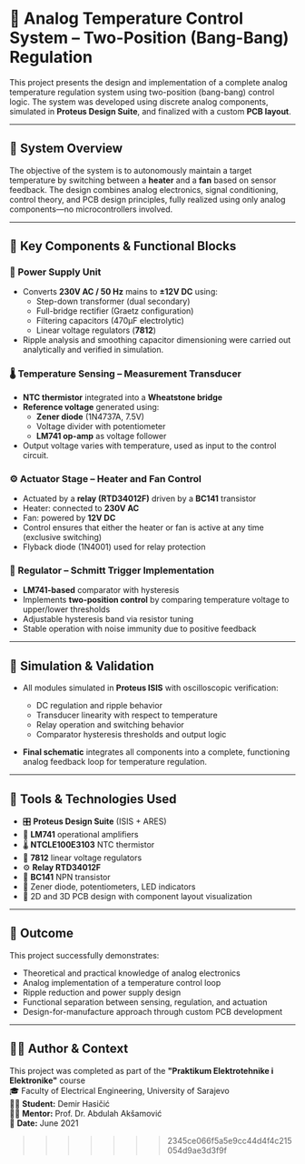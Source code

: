 # 🔧 Analog Temperature Control System – Two-Position (Bang-Bang) Regulation

This project presents the design and implementation of a complete analog temperature regulation system using two-position (bang-bang) control logic. The system was developed using discrete analog components, simulated in **Proteus Design Suite**, and finalized with a custom **PCB layout**.

---

## 📐 System Overview

The objective of the system is to autonomously maintain a target temperature by switching between a **heater** and a **fan** based on sensor feedback. The design combines analog electronics, signal conditioning, control theory, and PCB design principles, fully realized using only analog components—no microcontrollers involved.

---

## 🧩 Key Components & Functional Blocks

### 🔌 Power Supply Unit
- Converts **230V AC / 50 Hz** mains to **±12V DC** using:
  - Step-down transformer (dual secondary)
  - Full-bridge rectifier (Graetz configuration)
  - Filtering capacitors (470µF electrolytic)
  - Linear voltage regulators (**7812**)
- Ripple analysis and smoothing capacitor dimensioning were carried out analytically and verified in simulation.

### 🌡️ Temperature Sensing – Measurement Transducer
- **NTC thermistor** integrated into a **Wheatstone bridge**
- **Reference voltage** generated using:
  - **Zener diode** (1N4737A, 7.5V)
  - Voltage divider with potentiometer
  - **LM741 op-amp** as voltage follower
- Output voltage varies with temperature, used as input to the control circuit.

### ⚙️ Actuator Stage – Heater and Fan Control
- Actuated by a **relay (RTD34012F)** driven by a **BC141** transistor
- Heater: connected to **230V AC**
- Fan: powered by **12V DC**
- Control ensures that either the heater or fan is active at any time (exclusive switching)
- Flyback diode (1N4001) used for relay protection

### 🧠 Regulator – Schmitt Trigger Implementation
- **LM741-based** comparator with hysteresis
- Implements **two-position control** by comparing temperature voltage to upper/lower thresholds
- Adjustable hysteresis band via resistor tuning
- Stable operation with noise immunity due to positive feedback

---

## 🧪 Simulation & Validation

- All modules simulated in **Proteus ISIS** with oscilloscopic verification:
  - DC regulation and ripple behavior
  - Transducer linearity with respect to temperature
  - Relay operation and switching behavior
  - Comparator hysteresis thresholds and output logic

- **Final schematic** integrates all components into a complete, functioning analog feedback loop for temperature regulation.

---

## 🧾 Tools & Technologies Used

- 🎛️ **Proteus Design Suite** (ISIS + ARES)
- 🧠 **LM741** operational amplifiers
- 🌡️ **NTCLE100E3103** NTC thermistor
- 🔌 **7812** linear voltage regulators
- ⚙️ **Relay RTD34012F**
- 🧲 **BC141** NPN transistor
- 🔩 Zener diode, potentiometers, LED indicators
- 🧾 2D and 3D PCB design with component layout visualization

---

## 🎯 Outcome

This project successfully demonstrates:

- Theoretical and practical knowledge of analog electronics
- Analog implementation of a temperature control loop
- Ripple reduction and power supply design
- Functional separation between sensing, regulation, and actuation
- Design-for-manufacture approach through custom PCB development

---

## 🧑‍🔬 Author & Context

This project was completed as part of the **"Praktikum Elektrotehnike i Elektronike"** course  
🎓 Faculty of Electrical Engineering, University of Sarajevo  
🧑‍🎓 **Student:** Demir Hasičić  
🧑‍🏫 **Mentor:** Prof. Dr. Abdulah Akšamović  
📅 **Date:** June 2021  
>>>>>>> 2345ce066f5a5e9cc44d4f4c215054d9ae3d3f9f
